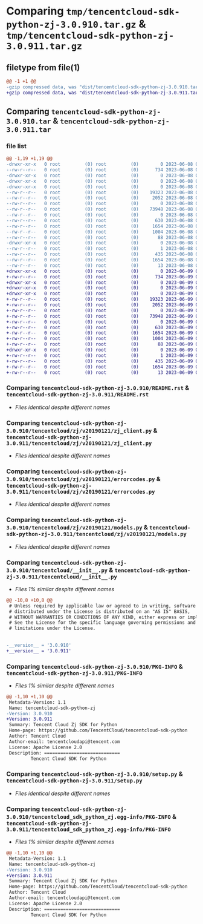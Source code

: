 # Comparing `tmp/tencentcloud-sdk-python-zj-3.0.910.tar.gz` & `tmp/tencentcloud-sdk-python-zj-3.0.911.tar.gz`

## filetype from file(1)

```diff
@@ -1 +1 @@
-gzip compressed data, was "dist/tencentcloud-sdk-python-zj-3.0.910.tar", last modified: Thu Jun  8 09:26:00 2023, max compression
+gzip compressed data, was "dist/tencentcloud-sdk-python-zj-3.0.911.tar", last modified: Fri Jun  9 02:32:25 2023, max compression
```

## Comparing `tencentcloud-sdk-python-zj-3.0.910.tar` & `tencentcloud-sdk-python-zj-3.0.911.tar`

### file list

```diff
@@ -1,19 +1,19 @@
-drwxr-xr-x   0 root         (0) root         (0)        0 2023-06-08 09:26:00.000000 tencentcloud-sdk-python-zj-3.0.910/
--rw-r--r--   0 root         (0) root         (0)      734 2023-06-08 09:26:00.000000 tencentcloud-sdk-python-zj-3.0.910/README.rst
-drwxr-xr-x   0 root         (0) root         (0)        0 2023-06-08 09:26:00.000000 tencentcloud-sdk-python-zj-3.0.910/tencentcloud/
-drwxr-xr-x   0 root         (0) root         (0)        0 2023-06-08 09:26:00.000000 tencentcloud-sdk-python-zj-3.0.910/tencentcloud/zj/
-drwxr-xr-x   0 root         (0) root         (0)        0 2023-06-08 09:26:00.000000 tencentcloud-sdk-python-zj-3.0.910/tencentcloud/zj/v20190121/
--rw-r--r--   0 root         (0) root         (0)    19323 2023-06-08 09:26:00.000000 tencentcloud-sdk-python-zj-3.0.910/tencentcloud/zj/v20190121/zj_client.py
--rw-r--r--   0 root         (0) root         (0)     2052 2023-06-08 09:26:00.000000 tencentcloud-sdk-python-zj-3.0.910/tencentcloud/zj/v20190121/errorcodes.py
--rw-r--r--   0 root         (0) root         (0)        0 2023-06-08 09:26:00.000000 tencentcloud-sdk-python-zj-3.0.910/tencentcloud/zj/v20190121/__init__.py
--rw-r--r--   0 root         (0) root         (0)    73948 2023-06-08 09:26:00.000000 tencentcloud-sdk-python-zj-3.0.910/tencentcloud/zj/v20190121/models.py
--rw-r--r--   0 root         (0) root         (0)        0 2023-06-08 09:26:00.000000 tencentcloud-sdk-python-zj-3.0.910/tencentcloud/zj/__init__.py
--rw-r--r--   0 root         (0) root         (0)      630 2023-06-08 09:26:00.000000 tencentcloud-sdk-python-zj-3.0.910/tencentcloud/__init__.py
--rw-r--r--   0 root         (0) root         (0)     1654 2023-06-08 09:26:00.000000 tencentcloud-sdk-python-zj-3.0.910/PKG-INFO
--rw-r--r--   0 root         (0) root         (0)     1004 2023-06-08 09:26:00.000000 tencentcloud-sdk-python-zj-3.0.910/setup.py
--rw-r--r--   0 root         (0) root         (0)       88 2023-06-08 09:26:00.000000 tencentcloud-sdk-python-zj-3.0.910/setup.cfg
-drwxr-xr-x   0 root         (0) root         (0)        0 2023-06-08 09:26:00.000000 tencentcloud-sdk-python-zj-3.0.910/tencentcloud_sdk_python_zj.egg-info/
--rw-r--r--   0 root         (0) root         (0)        1 2023-06-08 09:26:00.000000 tencentcloud-sdk-python-zj-3.0.910/tencentcloud_sdk_python_zj.egg-info/dependency_links.txt
--rw-r--r--   0 root         (0) root         (0)      435 2023-06-08 09:26:00.000000 tencentcloud-sdk-python-zj-3.0.910/tencentcloud_sdk_python_zj.egg-info/SOURCES.txt
--rw-r--r--   0 root         (0) root         (0)     1654 2023-06-08 09:26:00.000000 tencentcloud-sdk-python-zj-3.0.910/tencentcloud_sdk_python_zj.egg-info/PKG-INFO
--rw-r--r--   0 root         (0) root         (0)       13 2023-06-08 09:26:00.000000 tencentcloud-sdk-python-zj-3.0.910/tencentcloud_sdk_python_zj.egg-info/top_level.txt
+drwxr-xr-x   0 root         (0) root         (0)        0 2023-06-09 02:32:25.000000 tencentcloud-sdk-python-zj-3.0.911/
+-rw-r--r--   0 root         (0) root         (0)      734 2023-06-09 02:32:25.000000 tencentcloud-sdk-python-zj-3.0.911/README.rst
+drwxr-xr-x   0 root         (0) root         (0)        0 2023-06-09 02:32:25.000000 tencentcloud-sdk-python-zj-3.0.911/tencentcloud/
+drwxr-xr-x   0 root         (0) root         (0)        0 2023-06-09 02:32:25.000000 tencentcloud-sdk-python-zj-3.0.911/tencentcloud/zj/
+drwxr-xr-x   0 root         (0) root         (0)        0 2023-06-09 02:32:25.000000 tencentcloud-sdk-python-zj-3.0.911/tencentcloud/zj/v20190121/
+-rw-r--r--   0 root         (0) root         (0)    19323 2023-06-09 02:32:25.000000 tencentcloud-sdk-python-zj-3.0.911/tencentcloud/zj/v20190121/zj_client.py
+-rw-r--r--   0 root         (0) root         (0)     2052 2023-06-09 02:32:25.000000 tencentcloud-sdk-python-zj-3.0.911/tencentcloud/zj/v20190121/errorcodes.py
+-rw-r--r--   0 root         (0) root         (0)        0 2023-06-09 02:32:25.000000 tencentcloud-sdk-python-zj-3.0.911/tencentcloud/zj/v20190121/__init__.py
+-rw-r--r--   0 root         (0) root         (0)    73948 2023-06-09 02:32:25.000000 tencentcloud-sdk-python-zj-3.0.911/tencentcloud/zj/v20190121/models.py
+-rw-r--r--   0 root         (0) root         (0)        0 2023-06-09 02:32:25.000000 tencentcloud-sdk-python-zj-3.0.911/tencentcloud/zj/__init__.py
+-rw-r--r--   0 root         (0) root         (0)      630 2023-06-09 02:32:25.000000 tencentcloud-sdk-python-zj-3.0.911/tencentcloud/__init__.py
+-rw-r--r--   0 root         (0) root         (0)     1654 2023-06-09 02:32:25.000000 tencentcloud-sdk-python-zj-3.0.911/PKG-INFO
+-rw-r--r--   0 root         (0) root         (0)     1004 2023-06-09 02:32:25.000000 tencentcloud-sdk-python-zj-3.0.911/setup.py
+-rw-r--r--   0 root         (0) root         (0)       88 2023-06-09 02:32:25.000000 tencentcloud-sdk-python-zj-3.0.911/setup.cfg
+drwxr-xr-x   0 root         (0) root         (0)        0 2023-06-09 02:32:25.000000 tencentcloud-sdk-python-zj-3.0.911/tencentcloud_sdk_python_zj.egg-info/
+-rw-r--r--   0 root         (0) root         (0)        1 2023-06-09 02:32:25.000000 tencentcloud-sdk-python-zj-3.0.911/tencentcloud_sdk_python_zj.egg-info/dependency_links.txt
+-rw-r--r--   0 root         (0) root         (0)      435 2023-06-09 02:32:25.000000 tencentcloud-sdk-python-zj-3.0.911/tencentcloud_sdk_python_zj.egg-info/SOURCES.txt
+-rw-r--r--   0 root         (0) root         (0)     1654 2023-06-09 02:32:25.000000 tencentcloud-sdk-python-zj-3.0.911/tencentcloud_sdk_python_zj.egg-info/PKG-INFO
+-rw-r--r--   0 root         (0) root         (0)       13 2023-06-09 02:32:25.000000 tencentcloud-sdk-python-zj-3.0.911/tencentcloud_sdk_python_zj.egg-info/top_level.txt
```

### Comparing `tencentcloud-sdk-python-zj-3.0.910/README.rst` & `tencentcloud-sdk-python-zj-3.0.911/README.rst`

 * *Files identical despite different names*

### Comparing `tencentcloud-sdk-python-zj-3.0.910/tencentcloud/zj/v20190121/zj_client.py` & `tencentcloud-sdk-python-zj-3.0.911/tencentcloud/zj/v20190121/zj_client.py`

 * *Files identical despite different names*

### Comparing `tencentcloud-sdk-python-zj-3.0.910/tencentcloud/zj/v20190121/errorcodes.py` & `tencentcloud-sdk-python-zj-3.0.911/tencentcloud/zj/v20190121/errorcodes.py`

 * *Files identical despite different names*

### Comparing `tencentcloud-sdk-python-zj-3.0.910/tencentcloud/zj/v20190121/models.py` & `tencentcloud-sdk-python-zj-3.0.911/tencentcloud/zj/v20190121/models.py`

 * *Files identical despite different names*

### Comparing `tencentcloud-sdk-python-zj-3.0.910/tencentcloud/__init__.py` & `tencentcloud-sdk-python-zj-3.0.911/tencentcloud/__init__.py`

 * *Files 1% similar despite different names*

```diff
@@ -10,8 +10,8 @@
 # Unless required by applicable law or agreed to in writing, software
 # distributed under the License is distributed on an "AS IS" BASIS,
 # WITHOUT WARRANTIES OR CONDITIONS OF ANY KIND, either express or implied.
 # See the License for the specific language governing permissions and
 # limitations under the License.
 
 
-__version__ = '3.0.910'
+__version__ = '3.0.911'
```

### Comparing `tencentcloud-sdk-python-zj-3.0.910/PKG-INFO` & `tencentcloud-sdk-python-zj-3.0.911/PKG-INFO`

 * *Files 1% similar despite different names*

```diff
@@ -1,10 +1,10 @@
 Metadata-Version: 1.1
 Name: tencentcloud-sdk-python-zj
-Version: 3.0.910
+Version: 3.0.911
 Summary: Tencent Cloud Zj SDK for Python
 Home-page: https://github.com/TencentCloud/tencentcloud-sdk-python
 Author: Tencent Cloud
 Author-email: tencentcloudapi@tencent.com
 License: Apache License 2.0
 Description: ============================
         Tencent Cloud SDK for Python
```

### Comparing `tencentcloud-sdk-python-zj-3.0.910/setup.py` & `tencentcloud-sdk-python-zj-3.0.911/setup.py`

 * *Files identical despite different names*

### Comparing `tencentcloud-sdk-python-zj-3.0.910/tencentcloud_sdk_python_zj.egg-info/PKG-INFO` & `tencentcloud-sdk-python-zj-3.0.911/tencentcloud_sdk_python_zj.egg-info/PKG-INFO`

 * *Files 1% similar despite different names*

```diff
@@ -1,10 +1,10 @@
 Metadata-Version: 1.1
 Name: tencentcloud-sdk-python-zj
-Version: 3.0.910
+Version: 3.0.911
 Summary: Tencent Cloud Zj SDK for Python
 Home-page: https://github.com/TencentCloud/tencentcloud-sdk-python
 Author: Tencent Cloud
 Author-email: tencentcloudapi@tencent.com
 License: Apache License 2.0
 Description: ============================
         Tencent Cloud SDK for Python
```

